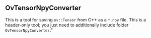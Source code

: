 ## OvTensorNpyConverter
This is a tool for saving `ov::Tensor` from C++ as a `*.npy` file. This is a header-only tool; you just need to additionally include folder `OvTensorNpyConverter`.”